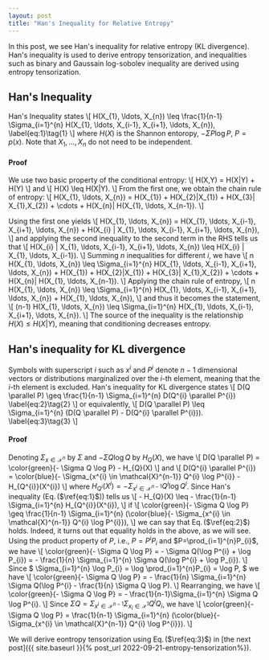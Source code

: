 ```yaml
---
layout: post
title: "Han's Inequality for Relative Entropy"
---
```


In this post, we see Han's inequality for relative entropy (KL divergence).
Han's inequality is used to derive entropy tensorization, and
inequalities such as binary and Gaussain log-sobolev inequality are derived using entropy tensorization.

## Han's Inequality
Han's Inequality states
\\[
    H(X_{1}, \ldots, X_{n}) \leq \frac{1}{n-1} \Sigma_{i=1}^{n} H(X_{1}, \ldots, X_{i-1}, X_{i+1}, \ldots, X_{n}),
    \label{eq:1}\tag{1}
\\]
where $H(X)$ is the Shannon entoropy, $-\Sigma P \log P$, $P = p(x)$.
Note that $X_{1}, \ldots, X_{n}$ do not need to be independent.

#### Proof
We use two basic property of the conditional entropy:
\\[
    H(X,Y) = H(X|Y) + H(Y)
\\]
and
\\[
    H(X) \leq H(X|Y).
\\]
From the first one, we obtain the chain rule of entropy:
\\[
    H(X_{1}, \ldots, X_{n}) = H(X_{1}) + H(X_{2}|X_{1}) + H(X_{3}| X_{1},X_{2}) + \cdots + H(X_{n}| H(X_{1}, \ldots, X_{n-1}).
\\]

Using the first one yields
\\[
    H(X_{1}, \ldots, X_{n}) = H(X_{1}, \ldots, X_{i-1}, X_{i+1}, \ldots, X_{n}) + H(X_{i} | X_{1}, \ldots, X_{i-1}, X_{i+1}, \ldots, X_{n}),
\\]
and applying the second inequality to the second term in the RHS tells us that
\\[
    H(X_{i} | X_{1}, \ldots, X_{i-1}, X_{i+1}, \ldots, X_{n}) \leq H(X_{i} | X_{1}, \ldots, X_{i-1}).
\\]
Summing $n$ inequalities for different $i$, we have 
\\[
    n H(X_{1}, \ldots, X_{n}) \leq \Sigma_{i=1}^{n} H(X_{1}, \ldots, X_{i-1}, X_{i+1}, \ldots, X_{n}) + H(X_{1}) + H(X_{2}|X_{1}) + H(X_{3}| X_{1},X_{2}) + \cdots + H(X_{n}| H(X_{1}, \ldots, X_{n-1}).
\\]
Applying the chain rule of entropy,
\\[
    n H(X_{1}, \ldots, X_{n}) \leq \Sigma_{i=1}^{n} H(X_{1}, \ldots, X_{i-1}, X_{i+1}, \ldots, X_{n}) + H(X_{1}, \ldots, X_{n}),
\\] 
and thus it becomes the statement,
\\[
    (n-1) H(X_{1}, \ldots, X_{n}) \leq \Sigma_{i=1}^{n} H(X_{1}, \ldots, X_{i-1}, X_{i+1}, \ldots, X_{n}).
\\] 
The source of the inequality is the relationship $H(X) \leq H(X|Y)$, meaning that conditioning decreases entropy.

## Han's inequality for KL divergence
Symbols with superscript $i$ such as $x^{i}$ and $P^{i}$ denote $n-1$ dimensional vectors or distributions marginalized over the $i$-th element, meaning that the $i$-th element is excluded.
Han's inequality for KL divergence states
\\[
    D(Q \parallel P) \geq \frac{1}{n-1} \Sigma_{i=1}^{n} D(Q^{i} \parallel P^{i})
    \label{eq:2}\tag{2}
\\]
or equivalently,
\\[
    D(Q \parallel P) \leq \Sigma_{i=1}^{n} (D(Q \parallel P) - D(Q^{i} \parallel P^{i})).
    \label{eq:3}\tag{3}
\\]

#### Proof
Denoting $\Sigma_{x \in \mathcal{X}^{n}}$ by $\Sigma$
and $- \Sigma Q \log Q$ by $H_{Q}(X)$,
we have
\\[
    D(Q \parallel P) = \color{green}{- \Sigma Q \log P} - H_{Q}(X)
\\]
and
\\[
    D(Q^{i} \parallel P^{i}) = \color{blue}{- \Sigma_{x^{i} \in \mathcal{X}^{n-1}} Q^{i} \log P^{i}} - H_{Q^{i}}(X^{i})
\\]
where 
$H_{Q^{i}}(X^{i}) = - \Sigma_{x^{i} \in \mathcal{X}^{n-1}} Q^{i} \log Q^{i}$.
Since Han's inequality (Eq.$\,$($\ref{eq:1}$)) tells us
\\[
    - H_{Q}(X) \leq - \frac{1}{n-1} \Sigma_{i=1}^{n} H_{Q^{i}}(X^{i}),
\\]
if 
\\[
    \color{green}{- \Sigma Q \log P} \geq \frac{1}{n-1} \Sigma_{i=1}^{n} (\color{blue}{- \Sigma_{x^{i} \in \mathcal{X}^{n-1}} Q^{i} \log P^{i}}),
\\]
we can say that Eq.$\,$($\ref{eq:2}$) holds.
Indeed, it turns out that equality holds in the above, as we will see.
Using the product property of $P$, i.e., $P = P^{i}P_{i}$ and $P=\prod_{i=1}^{n}P_{i}$, we have
\\[
    \color{green}{- \Sigma Q \log P} = - \Sigma Q(\log P^{i} + \log P_{i}) = - \frac{1}{n} \Sigma_{i=1}^{n} \Sigma Q(\log P^{i} + \log P_{i}).
\\]
Since
$
    \Sigma_{i=1}^{n} \log P_{i} = \log \prod_{i=1}^{n}P_{i} =  \log P,
$
we have
\\[
    \color{green}{- \Sigma Q \log P} = - \frac{1}{n} \Sigma_{i=1}^{n} \Sigma Q(\log P^{i} 
    - \frac{1}{n} \Sigma Q \log P).
\\]
Rearranging, we have
\\[
    \color{green}{- \Sigma Q \log P} = - \frac{1}{n-1}\Sigma_{i=1}^{n} \Sigma Q \log P^{i}.
\\]
Since $\Sigma Q = \Sigma_{x^{i} \in \mathcal{X}^{n-1}} \Sigma_{x_{i} \in \mathcal{X}^{1}} Q^{i} Q_{i}$,
we have
\\[
     \color{green}{- \Sigma Q \log P} = \frac{1}{n-1} \Sigma_{i=1}^{n} (\color{blue}{- \Sigma_{x^{i} \in \mathcal{X}^{n-1}}     Q^{i} \log P^{i}}).
\\]
    
We will derive eontropy tensorization using Eq.$\,$($\ref{eq:3}$) in [the next post]({{ site.baseurl }}{% post_url 2022-09-21-entropy-tensorization%}).
